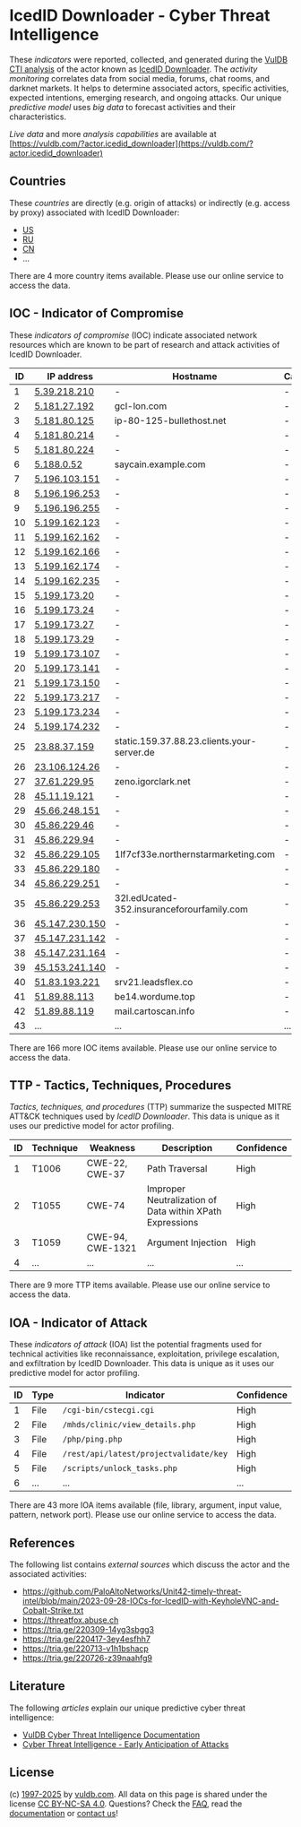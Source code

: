 # IcedID Downloader - Cyber Threat Intelligence

These _indicators_ were reported, collected, and generated during the [VulDB CTI analysis](https://vuldb.com/?kb.cti) of the actor known as [IcedID Downloader](https://vuldb.com/?actor.icedid_downloader). The _activity monitoring_ correlates data from social media, forums, chat rooms, and darknet markets. It helps to determine associated actors, specific activities, expected intentions, emerging research, and ongoing attacks. Our unique _predictive model_ uses _big data_ to forecast activities and their characteristics.

_Live data_ and more _analysis capabilities_ are available at [https://vuldb.com/?actor.icedid_downloader](https://vuldb.com/?actor.icedid_downloader)

## Countries

These _countries_ are directly (e.g. origin of attacks) or indirectly (e.g. access by proxy) associated with IcedID Downloader:

* [US](https://vuldb.com/?country.us)
* [RU](https://vuldb.com/?country.ru)
* [CN](https://vuldb.com/?country.cn)
* ...

There are 4 more country items available. Please use our online service to access the data.

## IOC - Indicator of Compromise

These _indicators of compromise_ (IOC) indicate associated network resources which are known to be part of research and attack activities of IcedID Downloader.

ID | IP address | Hostname | Campaign | Confidence
-- | ---------- | -------- | -------- | ----------
1 | [5.39.218.210](https://vuldb.com/?ip.5.39.218.210) | - | - | High
2 | [5.181.27.192](https://vuldb.com/?ip.5.181.27.192) | gcl-lon.com | - | High
3 | [5.181.80.125](https://vuldb.com/?ip.5.181.80.125) | ip-80-125-bullethost.net | - | High
4 | [5.181.80.214](https://vuldb.com/?ip.5.181.80.214) | - | - | High
5 | [5.181.80.224](https://vuldb.com/?ip.5.181.80.224) | - | - | High
6 | [5.188.0.52](https://vuldb.com/?ip.5.188.0.52) | saycain.example.com | - | High
7 | [5.196.103.151](https://vuldb.com/?ip.5.196.103.151) | - | - | High
8 | [5.196.196.253](https://vuldb.com/?ip.5.196.196.253) | - | - | High
9 | [5.196.196.255](https://vuldb.com/?ip.5.196.196.255) | - | - | High
10 | [5.199.162.123](https://vuldb.com/?ip.5.199.162.123) | - | - | High
11 | [5.199.162.162](https://vuldb.com/?ip.5.199.162.162) | - | - | High
12 | [5.199.162.166](https://vuldb.com/?ip.5.199.162.166) | - | - | High
13 | [5.199.162.174](https://vuldb.com/?ip.5.199.162.174) | - | - | High
14 | [5.199.162.235](https://vuldb.com/?ip.5.199.162.235) | - | - | High
15 | [5.199.173.20](https://vuldb.com/?ip.5.199.173.20) | - | - | High
16 | [5.199.173.24](https://vuldb.com/?ip.5.199.173.24) | - | - | High
17 | [5.199.173.27](https://vuldb.com/?ip.5.199.173.27) | - | - | High
18 | [5.199.173.29](https://vuldb.com/?ip.5.199.173.29) | - | - | High
19 | [5.199.173.107](https://vuldb.com/?ip.5.199.173.107) | - | - | High
20 | [5.199.173.141](https://vuldb.com/?ip.5.199.173.141) | - | - | High
21 | [5.199.173.150](https://vuldb.com/?ip.5.199.173.150) | - | - | High
22 | [5.199.173.217](https://vuldb.com/?ip.5.199.173.217) | - | - | High
23 | [5.199.173.234](https://vuldb.com/?ip.5.199.173.234) | - | - | High
24 | [5.199.174.232](https://vuldb.com/?ip.5.199.174.232) | - | - | High
25 | [23.88.37.159](https://vuldb.com/?ip.23.88.37.159) | static.159.37.88.23.clients.your-server.de | - | High
26 | [23.106.124.26](https://vuldb.com/?ip.23.106.124.26) | - | - | High
27 | [37.61.229.95](https://vuldb.com/?ip.37.61.229.95) | zeno.igorclark.net | - | High
28 | [45.11.19.121](https://vuldb.com/?ip.45.11.19.121) | - | - | High
29 | [45.66.248.151](https://vuldb.com/?ip.45.66.248.151) | - | - | High
30 | [45.86.229.46](https://vuldb.com/?ip.45.86.229.46) | - | - | High
31 | [45.86.229.94](https://vuldb.com/?ip.45.86.229.94) | - | - | High
32 | [45.86.229.105](https://vuldb.com/?ip.45.86.229.105) | 1lf7cf33e.northernstarmarketing.com | - | High
33 | [45.86.229.180](https://vuldb.com/?ip.45.86.229.180) | - | - | High
34 | [45.86.229.251](https://vuldb.com/?ip.45.86.229.251) | - | - | High
35 | [45.86.229.253](https://vuldb.com/?ip.45.86.229.253) | 32l.edUcated-352.insuranceforourfamily.com | - | High
36 | [45.147.230.150](https://vuldb.com/?ip.45.147.230.150) | - | - | High
37 | [45.147.231.142](https://vuldb.com/?ip.45.147.231.142) | - | - | High
38 | [45.147.231.164](https://vuldb.com/?ip.45.147.231.164) | - | - | High
39 | [45.153.241.140](https://vuldb.com/?ip.45.153.241.140) | - | - | High
40 | [51.83.193.221](https://vuldb.com/?ip.51.83.193.221) | srv21.leadsflex.co | - | High
41 | [51.89.88.113](https://vuldb.com/?ip.51.89.88.113) | be14.wordume.top | - | High
42 | [51.89.88.119](https://vuldb.com/?ip.51.89.88.119) | mail.cartoscan.info | - | High
43 | ... | ... | ... | ...

There are 166 more IOC items available. Please use our online service to access the data.

## TTP - Tactics, Techniques, Procedures

_Tactics, techniques, and procedures_ (TTP) summarize the suspected MITRE ATT&CK techniques used by _IcedID Downloader_. This data is unique as it uses our predictive model for actor profiling.

ID | Technique | Weakness | Description | Confidence
-- | --------- | -------- | ----------- | ----------
1 | T1006 | CWE-22, CWE-37 | Path Traversal | High
2 | T1055 | CWE-74 | Improper Neutralization of Data within XPath Expressions | High
3 | T1059 | CWE-94, CWE-1321 | Argument Injection | High
4 | ... | ... | ... | ...

There are 9 more TTP items available. Please use our online service to access the data.

## IOA - Indicator of Attack

These _indicators of attack_ (IOA) list the potential fragments used for technical activities like reconnaissance, exploitation, privilege escalation, and exfiltration by IcedID Downloader. This data is unique as it uses our predictive model for actor profiling.

ID | Type | Indicator | Confidence
-- | ---- | --------- | ----------
1 | File | `/cgi-bin/cstecgi.cgi` | High
2 | File | `/mhds/clinic/view_details.php` | High
3 | File | `/php/ping.php` | High
4 | File | `/rest/api/latest/projectvalidate/key` | High
5 | File | `/scripts/unlock_tasks.php` | High
6 | ... | ... | ...

There are 43 more IOA items available (file, library, argument, input value, pattern, network port). Please use our online service to access the data.

## References

The following list contains _external sources_ which discuss the actor and the associated activities:

* https://github.com/PaloAltoNetworks/Unit42-timely-threat-intel/blob/main/2023-09-28-IOCs-for-IcedID-with-KeyholeVNC-and-Cobalt-Strike.txt
* https://threatfox.abuse.ch
* https://tria.ge/220309-14yg3sbgg3
* https://tria.ge/220417-3ey4esfhh7
* https://tria.ge/220713-v1h1bshacp
* https://tria.ge/220726-z39naahfg9

## Literature

The following _articles_ explain our unique predictive cyber threat intelligence:

* [VulDB Cyber Threat Intelligence Documentation](https://vuldb.com/?kb.cti)
* [Cyber Threat Intelligence - Early Anticipation of Attacks](https://www.scip.ch/en/?labs.20201022)

## License

(c) [1997-2025](https://vuldb.com/?kb.changelog) by [vuldb.com](https://vuldb.com/?kb.about). All data on this page is shared under the license [CC BY-NC-SA 4.0](https://creativecommons.org/licenses/by-nc-sa/4.0/). Questions? Check the [FAQ](https://vuldb.com/?kb.faq), read the [documentation](https://vuldb.com/?kb) or [contact us](https://vuldb.com/?contact)!

